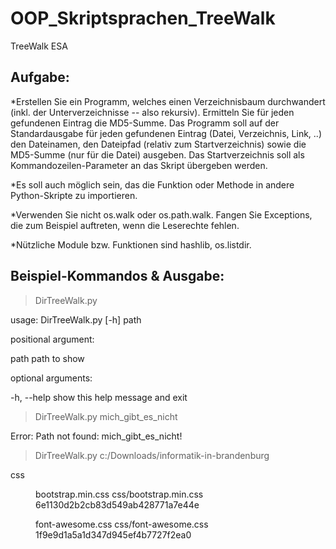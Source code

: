 # OOP_Skriptsprachen_TreeWalk
TreeWalk ESA

## Aufgabe:

*Erstellen Sie ein Programm, welches einen Verzeichnisbaum durchwandert (inkl. der Unterverzeichnisse -- also rekursiv). Ermitteln Sie für jeden gefundenen Eintrag die MD5-Summe.  Das Programm soll auf der Standardausgabe für jeden gefundenen Eintrag (Datei, Verzeichnis, Link, ..) den Dateinamen, den Dateipfad (relativ zum Startverzeichnis) sowie  die MD5-Summe (nur für die Datei)  ausgeben. Das Startverzeichnis soll als Kommandozeilen-Parameter an das Skript übergeben werden. 

*Es soll auch möglich sein, das die Funktion oder Methode in andere Python-Skripte zu importieren.

*Verwenden Sie nicht os.walk oder os.path.walk. Fangen Sie Exceptions, die zum Beispiel auftreten, wenn die Leserechte fehlen.

*Nützliche Module bzw. Funktionen sind hashlib, os.listdir.



## Beispiel-Kommandos & Ausgabe:

> DirTreeWalk.py

usage: DirTreeWalk.py [-h] path



positional argument:

  path        path to show



optional arguments:

  -h, --help  show this help message and exit



>DirTreeWalk.py mich_gibt_es_nicht

Error: Path not found: mich_gibt_es_nicht!



>DirTreeWalk.py c:/Downloads/informatik-in-brandenburg


css                    <dir>

bootstrap.min.css      css/bootstrap.min.css      6e1130d2b2cb83d549ab428771a7e44e

font-awesome.css       css/font-awesome.css       1f9e9d1a5a1d347d945ef4b7727f2ea0
